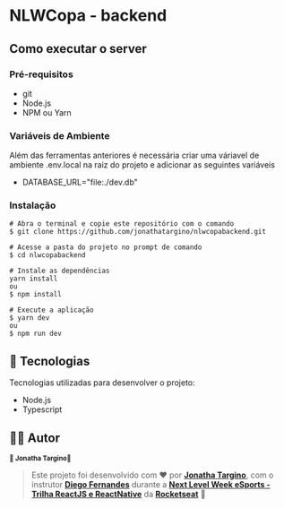 # NLWCopa - backend

## Como executar o server
### Pré-requisitos
- git 
- Node.js
- NPM ou Yarn

### Variáveis de Ambiente
Além das ferramentas anteriores é necessária criar uma váriavel de ambiente .env.local na raiz do projeto e adicionar as seguintes variáveis

- DATABASE_URL="file:./dev.db"

### Instalação
```
# Abra o terminal e copie este repositório com o comando
$ git clone https://github.com/jonathatargino/nlwcopabackend.git

# Acesse a pasta do projeto no prompt de comando 
$ cd nlwcopabackend

# Instale as dependências
yarn install
ou
$ npm install

# Execute a aplicação
$ yarn dev
ou
$ npm run dev
```
## 🚀 Tecnologias 
Tecnologias utilizadas para desenvolver o projeto:
- Node.js
- Typescript

## 🦸‍♂️ **Autor**

<p>
 <sub><strong>🌟 Jonatha Targino🌟</strong></sub>
</p>

>Este projeto foi desenvolvido com ❤️ por **[Jonatha Targino](https://github.com/jonathaTargino)**, com o instrutor **[Diego Fernandes](https://www.linkedin.com/in/diego-schell-fernandes/)** durante a **[Next Level Week eSports - Trilha ReactJS e ReactNative](https://nextlevelweek.com/)** da **[Rocketseat](https://rocketseat.com.br)** 💜<br> 
